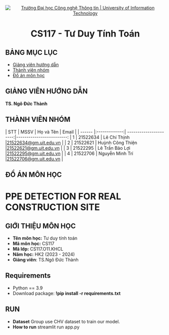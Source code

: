 <p align="center">
  <a href="https://www.uit.edu.vn/" title="Trường Đại học Công nghệ Thông tin" style="border: 5;">
    <img src="https://i.imgur.com/WmMnSRt.png" alt="Trường Đại học Công nghệ Thông tin | University of Information Technology">
  </a>
</p>

<!-- Title -->
<h1 align="center"><b>CS117 - Tư Duy Tính Toán</b></h1>



## BẢNG MỤC LỤC
* [ Giảng viên hướng dẫn](#giangvien)
* [ Thành viên nhóm](#thanhvien)
* [ Đồ án môn học](#doan)
## GIẢNG VIÊN HƯỚNG DẪN
<a name="giangvien"></a>
**TS. Ngô Đức Thành**

## THÀNH VIÊN NHÓM
<a name="thanhvien"></a>
| STT    | MSSV          | Họ và Tên               | Email                   |
| ------ |:-------------:| ----------------------:|-------------------------:
| 1      | 21522634      | Lê Chí Thịnh              |21522634@gm.uit.edu.vn  |
| 2      | 21522621      | Huỳnh Công Thiện          |21522621@gm.uit.edu.vn  |
| 3      | 21522295      | Lê Trần Bảo Lợi           |21522295@gm.uit.edu.vn  |
| 4      | 21522706      | Nguyễn Minh Trí           |21522706@gm.uit.edu.vn  |
## ĐỒ ÁN MÔN HỌC
<a name="doan"></a>
# PPE DETECTION FOR REAL CONSTRUCTION SITE

## GIỚI THIỆU MÔN HỌC

-   **Tên môn học:** Tư duy tính toán
-   **Mã môn học:** CS117
-   **Mã lớp:** CS117.O11.KHCL
-   **Năm học:** HK2 (2023 - 2024)
-   **Giảng viên**: TS.Ngô Đức Thành


## Requirements
- Python == 3.9
- Download package: **!pip install -r requirements.txt**
## RUN
- **Dataset** Group use CHV dataset to train our model.
- **How to run** streamlit run app.py

